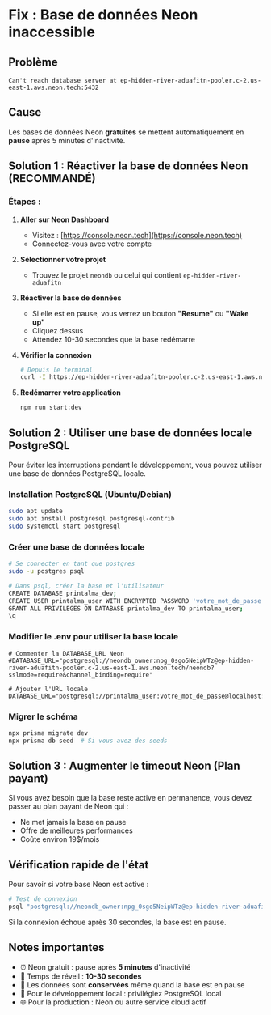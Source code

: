 # Fix : Base de données Neon inaccessible

## Problème
```
Can't reach database server at ep-hidden-river-aduafitn-pooler.c-2.us-east-1.aws.neon.tech:5432
```

## Cause
Les bases de données Neon **gratuites** se mettent automatiquement en **pause** après 5 minutes d'inactivité.

## Solution 1 : Réactiver la base de données Neon (RECOMMANDÉ)

### Étapes :

1. **Aller sur Neon Dashboard**
   - Visitez : [https://console.neon.tech](https://console.neon.tech)
   - Connectez-vous avec votre compte

2. **Sélectionner votre projet**
   - Trouvez le projet `neondb` ou celui qui contient `ep-hidden-river-aduafitn`

3. **Réactiver la base de données**
   - Si elle est en pause, vous verrez un bouton **"Resume"** ou **"Wake up"**
   - Cliquez dessus
   - Attendez 10-30 secondes que la base redémarre

4. **Vérifier la connexion**
   ```bash
   # Depuis le terminal
   curl -I https://ep-hidden-river-aduafitn-pooler.c-2.us-east-1.aws.neon.tech:5432
   ```

5. **Redémarrer votre application**
   ```bash
   npm run start:dev
   ```

## Solution 2 : Utiliser une base de données locale PostgreSQL

Pour éviter les interruptions pendant le développement, vous pouvez utiliser une base de données PostgreSQL locale.

### Installation PostgreSQL (Ubuntu/Debian)
```bash
sudo apt update
sudo apt install postgresql postgresql-contrib
sudo systemctl start postgresql
```

### Créer une base de données locale
```bash
# Se connecter en tant que postgres
sudo -u postgres psql

# Dans psql, créer la base et l'utilisateur
CREATE DATABASE printalma_dev;
CREATE USER printalma_user WITH ENCRYPTED PASSWORD 'votre_mot_de_passe';
GRANT ALL PRIVILEGES ON DATABASE printalma_dev TO printalma_user;
\q
```

### Modifier le .env pour utiliser la base locale
```env
# Commenter la DATABASE_URL Neon
#DATABASE_URL="postgresql://neondb_owner:npg_0sgo5NeipWTz@ep-hidden-river-aduafitn-pooler.c-2.us-east-1.aws.neon.tech/neondb?sslmode=require&channel_binding=require"

# Ajouter l'URL locale
DATABASE_URL="postgresql://printalma_user:votre_mot_de_passe@localhost:5432/printalma_dev"
```

### Migrer le schéma
```bash
npx prisma migrate dev
npx prisma db seed  # Si vous avez des seeds
```

## Solution 3 : Augmenter le timeout Neon (Plan payant)

Si vous avez besoin que la base reste active en permanence, vous devez passer au plan payant de Neon qui :
- Ne met jamais la base en pause
- Offre de meilleures performances
- Coûte environ 19$/mois

## Vérification rapide de l'état

Pour savoir si votre base Neon est active :
```bash
# Test de connexion
psql "postgresql://neondb_owner:npg_0sgo5NeipWTz@ep-hidden-river-aduafitn-pooler.c-2.us-east-1.aws.neon.tech/neondb?sslmode=require&channel_binding=require"
```

Si la connexion échoue après 30 secondes, la base est en pause.

## Notes importantes

- ⏰ Neon gratuit : pause après **5 minutes** d'inactivité
- 🔄 Temps de réveil : **10-30 secondes**
- 💾 Les données sont **conservées** même quand la base est en pause
- 🚀 Pour le développement local : privilégiez PostgreSQL local
- 🌐 Pour la production : Neon ou autre service cloud actif
